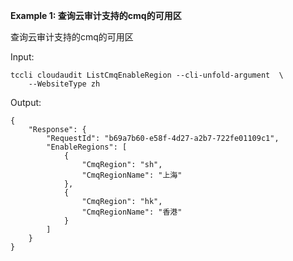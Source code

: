 **Example 1: 查询云审计支持的cmq的可用区**

查询云审计支持的cmq的可用区

Input: 

```
tccli cloudaudit ListCmqEnableRegion --cli-unfold-argument  \
    --WebsiteType zh
```

Output: 
```
{
    "Response": {
        "RequestId": "b69a7b60-e58f-4d27-a2b7-722fe01109c1",
        "EnableRegions": [
            {
                "CmqRegion": "sh",
                "CmqRegionName": "上海"
            },
            {
                "CmqRegion": "hk",
                "CmqRegionName": "香港"
            }
        ]
    }
}
```

